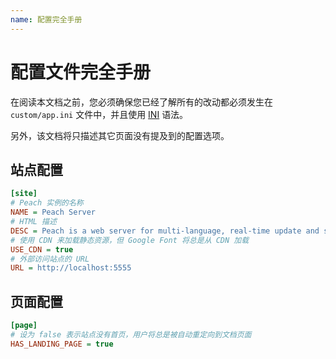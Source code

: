 ```yaml
---
name: 配置完全手册
---
```


# 配置文件完全手册

在阅读本文档之前，您必须确保您已经了解所有的改动都必须发生在 `custom/app.ini` 文件中，并且使用 [INI](https://en.wikipedia.org/wiki/INI_file) 语法。

另外，该文档将只描述其它页面没有提及到的配置选项。

## 站点配置

```ini
[site]
# Peach 实例的名称
NAME = Peach Server
# HTML 描述
DESC = Peach is a web server for multi-language, real-time update and searchable documentation.
# 使用 CDN 来加载静态资源，但 Google Font 将总是从 CDN 加载
USE_CDN = true
# 外部访问站点的 URL
URL = http://localhost:5555
```

## 页面配置

```ini
[page]
# 设为 false 表示站点没有首页，用户将总是被自动重定向到文档页面
HAS_LANDING_PAGE = true
```